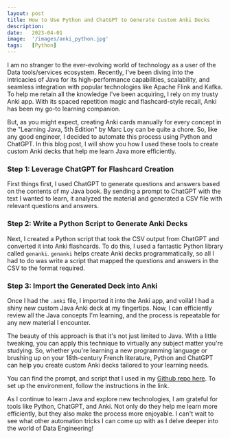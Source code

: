 ```yaml
---
layout: post
title: How to Use Python and ChatGPT to Generate Custom Anki Decks
description:
date:   2023-04-01
image:  '/images/anki_python.jpg'
tags:   [Python]
---
```


I am no stranger to the ever-evolving world of technology as a user of the Data tools/services ecosystem. Recently, I've been diving into the intricacies of Java for its high-performance capabilities, scalability, and seamless integration with popular technologies like Apache Flink and Kafka. To help me retain all the knowledge I've been acquiring, I rely on my trusty Anki app. With its spaced repetition magic and flashcard-style recall, Anki has been my go-to learning companion.

But, as you might expect, creating Anki cards manually for every concept in the "Learning Java, 5th Edition" by Marc Loy can be quite a chore. So, like any good engineer, I decided to automate this process using Python and ChatGPT. In this blog post, I will show you how I used these tools to create custom Anki decks that help me learn Java more efficiently.

### Step 1: Leverage ChatGPT for Flashcard Creation

First things first, I used ChatGPT to generate questions and answers based on the contents of my Java book. By sending a prompt to ChatGPT with the text I wanted to learn, it analyzed the material and generated a CSV file with relevant questions and answers.

### Step 2: Write a Python Script to Generate Anki Decks

Next, I created a Python script that took the CSV output from ChatGPT and converted it into Anki flashcards. To do this, I used a fantastic Python library called `genanki`. `genanki` helps create Anki decks programmatically, so all I had to do was write a script that mapped the questions and answers in the CSV to the format required.

### Step 3: Import the Generated Deck into Anki

Once I had the `.anki` file, I imported it into the Anki app, and voilà! I had a shiny new custom Java Anki deck at my fingertips. Now, I can efficiently review all the Java concepts I'm learning, and the process is repeatable for any new material I encounter.

The beauty of this approach is that it's not just limited to Java. With a little tweaking, you can apply this technique to virtually any subject matter you're studying. So, whether you're learning a new programming language or brushing up on your 18th-century French literature, Python and ChatGPT can help you create custom Anki decks tailored to your learning needs. 

You can find the prompt, and script that I used in my [Github repo here](www.google.ca). To set up the environment, follow the instructions in the link.

As I continue to learn Java and explore new technologies, I am grateful for tools like Python, ChatGPT, and Anki. Not only do they help me learn more efficiently, but they also make the process more enjoyable. I can't wait to see what other automation tricks I can come up with as I delve deeper into the world of Data Engineering!

